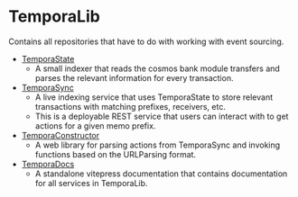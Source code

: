 # TemporaLib

Contains all repositories that have to do with working with event sourcing.

- [TemporaState](./packages/temporastate/README.md)
  - A small indexer that reads the cosmos bank module transfers and parses the relevant information for every transaction. 
- [TemporaSync](./packages/temporasync/README.md)
  - A live indexing service that uses TemporaState to store relevant transactions with matching prefixes, receivers, etc.
  - This is a deployable REST service that users can interact with to get actions for a given memo prefix.
- [TemporaConstructor](./packages/temporaconstructor/README.md)
  - A web library for parsing actions from TemporaSync and invoking functions based on the URLParsing format.
- [TemporaDocs](./packages/temporadocs/README.md)
  - A standalone vitepress documentation that contains documentation for all services in TemporaLib.